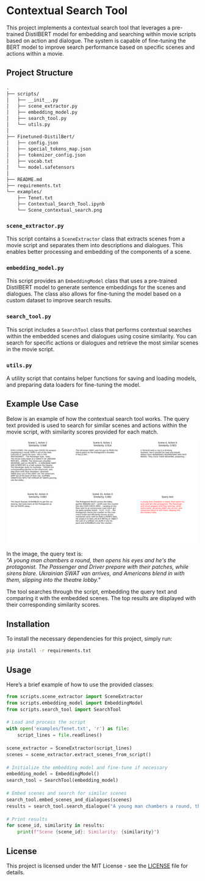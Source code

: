 
# Contextual Search Tool

This project implements a contextual search tool that leverages a pre-trained DistilBERT model for embedding and searching within movie scripts based on action and dialogue. The system is capable of fine-tuning the BERT model to improve search performance based on specific scenes and actions within a movie.

## Project Structure

```
.
├── scripts/
│   ├── __init__.py
│   ├── scene_extractor.py
│   ├── embedding_model.py
│   ├── search_tool.py
│   └── utils.py
│ 
├── Finetuned-DistilBert/
│   ├── config.json
│   ├── special_tokens_map.json
│   ├── tokenizer_config.json
│   ├── vocab.txt
│   └── model.safetensors
│ 
├── README.md
├── requirements.txt
└── examples/
    ├── Tenet.txt
    ├── Contextual_Search_Tool.ipynb
    └── Scene_contextual_search.png
```

### `scene_extractor.py`
This script contains a `SceneExtractor` class that extracts scenes from a movie script and separates them into descriptions and dialogues. This enables better processing and embedding of the components of a scene.

### `embedding_model.py`
This script provides an `EmbeddingModel` class that uses a pre-trained DistilBERT model to generate sentence embeddings for the scenes and dialogues. The class also allows for fine-tuning the model based on a custom dataset to improve search results.

### `search_tool.py`
This script includes a `SearchTool` class that performs contextual searches within the embedded scenes and dialogues using cosine similarity. You can search for specific actions or dialogues and retrieve the most similar scenes in the movie script.

### `utils.py`
A utility script that contains helper functions for saving and loading models, and preparing data loaders for fine-tuning the model.

## Example Use Case

Below is an example of how the contextual search tool works. The query text provided is used to search for similar scenes and actions within the movie script, with similarity scores provided for each match.

![Scene Contextual Search](examples/Scene_contextual_search.png)

In the image, the query text is:  
*"A young man chambers a round, then opens his eyes and he's the protagonist. The Passenger and Driver prepare with their patches, while sirens blare. Ukrainian SWAT van arrives, and Americans blend in with them, slipping into the theatre lobby."*

The tool searches through the script, embedding the query text and comparing it with the embedded scenes. The top results are displayed with their corresponding similarity scores.

## Installation

To install the necessary dependencies for this project, simply run:

```bash
pip install -r requirements.txt
```

## Usage

Here’s a brief example of how to use the provided classes:

```python
from scripts.scene_extractor import SceneExtractor
from scripts.embedding_model import EmbeddingModel
from scripts.search_tool import SearchTool

# Load and process the script
with open('examples/Tenet.txt', 'r') as file:
    script_lines = file.readlines()

scene_extractor = SceneExtractor(script_lines)
scenes = scene_extractor.extract_scenes_from_script()

# Initialize the embedding model and fine-tune if necessary
embedding_model = EmbeddingModel()
search_tool = SearchTool(embedding_model)

# Embed scenes and search for similar scenes
search_tool.embed_scenes_and_dialogues(scenes)
results = search_tool.search_dialogue("A young man chambers a round, then opens his eyes...")

# Print results
for scene_id, similarity in results:
    print(f"Scene {scene_id}: Similarity: {similarity}")
```

## License

This project is licensed under the MIT License - see the [LICENSE](LICENSE) file for details.
